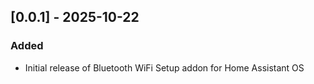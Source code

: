 ## [0.0.1] - 2025-10-22

### Added

- Initial release of Bluetooth WiFi Setup addon for Home Assistant OS
